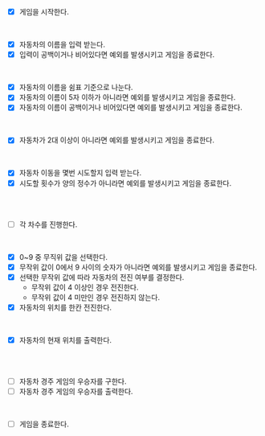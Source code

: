 - [x] 게임을 시작한다.
<br>

- [x] 자동차의 이름을 입력 받는다.
- [x] 입력이 공백이거나 비어있다면 예외를 발생시키고 게임을 종료한다.
<br>

- [x] 자동차의 이름을 쉼표 기준으로 나눈다.
- [x] 자동차의 이름이 5자 이하가 아니라면 예외를 발생시키고 게임을 종료한다.
- [x] 자동차의 이름이 공백이거나 비어있다면 예외를 발생시키고 게임을 종료한다.
<br>

- [x] 자동차가 2대 이상이 아니라면 예외를 발생시키고 게임을 종료한다.
<br>

- [x] 자동차 이동을 몇번 시도할지 입력 받는다.
- [x] 시도할 횟수가 양의 정수가 아니라면 예외를 발생시키고 게임을 종료한다.
<br>
<br>

- [ ] 각 차수를 진행한다.
<br>

- [x] 0~9 중 무직위 값을 선택한다.
- [x] 무작위 값이 0에서 9 사이의 숫자가 아니라면 예외를 발생시키고 게임을 종료한다.
- [x] 선택한 무작위 값에 따라 자동차의 전진 여부를 결정한다.
	- 무작위 값이 4 이상인 경우 전진한다.
	- 무작위 값이 4 미만인 경우 전진하지 않는다.
- [x] 자동차의 위치를 한칸 전진한다.
<br>

- [x] 자동차의 현재 위치를 출력한다.
<br>
<br>

- [ ] 자동차 경주 게임의 우승자를 구한다.
- [ ] 자동차 경주 게임의 우승자를 출력한다.
<br>

- [ ] 게임을 종료한다.
